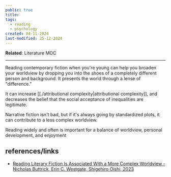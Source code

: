 ```yaml
---
public: true
title: 
tags:
  - reading
  - psychology
created: 04-11-2024
last-modified: 25-12-2024
---
```

**Related**: Literature MOC

---
Reading contemporary fiction when you're young can help you broaden your worldview by dropping you into the shoes of a completely different person and background. It presents the world through a lense of "difference."

It can increase [[./attributional complexity|attributional complexity]], and decreases the belief that the social acceptance of inequalities are legitimate. 

Narrative fiction isn't bad, but if it's always going by standardized plots, it can contribute to a less complex worldview. 

Reading widely and often is important for a balance of worldview, personal development, and enjoyment

## references/links
* [Reading Literary Fiction Is Associated With a More Complex Worldview - Nicholas Buttrick, Erin C. Westgate, Shigehiro Oishi, 2023](https://journals.sagepub.com/doi/10.1177/01461672221106059)
